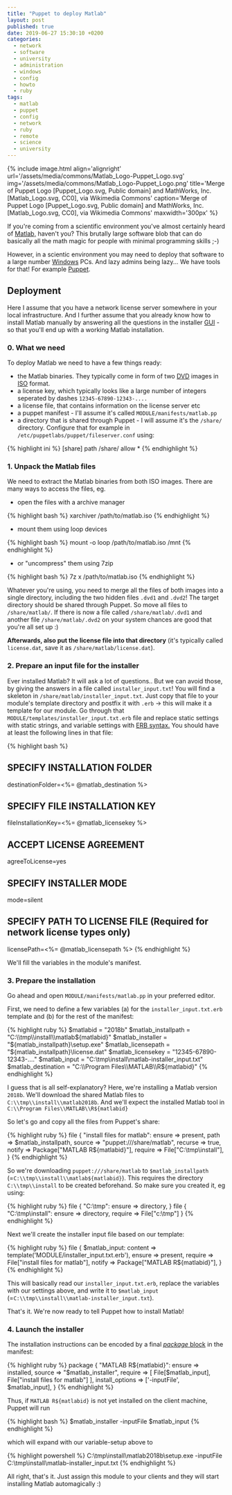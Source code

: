 ```yaml
---
title: "Puppet to deploy Matlab"
layout: post
published: true
date: 2019-06-27 15:30:10 +0200
categories:
  - network
  - software
  - university
  - administration
  - windows
  - config
  - howto
  - ruby
tags:
  - matlab
  - puppet
  - config
  - network
  - ruby
  - remote
  - science
  - university
---
```


{% include image.html align='alignright' url='/assets/media/commons/Matlab_Logo-Puppet_Logo.svg' img='/assets/media/commons/Matlab_Logo-Puppet_Logo.png' title='Merge of Puppet Logo [Puppet_Logo.svg, Public domain] and MathWorks, Inc. [Matlab_Logo.svg, CC0], via Wikimedia Commons' caption='Merge of Puppet Logo [Puppet_Logo.svg, Public domain] and MathWorks, Inc. [Matlab_Logo.svg, CC0], via Wikimedia Commons' maxwidth='300px' %}

If you're coming from a scientific environment you've almost certainly heard of [Matlab,](https://en.wikipedia.org/wiki/MATLAB) haven't you?
This brutally large software blob that can do basically all the math magic for people with minimal programming skills ;-)

However, in a scientic environment you may need to deploy that software to a large number [Windows](https://en.wikipedia.org/wiki/Microsoft_Windows) PCs.
And lazy admins being lazy... We have tools for that! For example [Puppet](https://puppet.com/).


## Deployment

Here I assume that you have a network license server somewhere in your local infrastructure.
And I further assume that you already know how to install Matlab manually by answering all the questions in the installer [GUI](https://en.wikipedia.org/wiki/Graphical_user_interface) - so that you'll end up with a working Matlab installation.


### 0. What we need

To deploy Matlab we need to have a few things ready:

* the Matlab binaries. They typically come in form of two [DVD](https://en.wikipedia.org/wiki/DVD) images in [ISO](https://en.wikipedia.org/wiki/ISO_image) format.
* a license key, which typically looks like a large number of integers seperated by dashes `12345-67890-12343-....`
* a license file, that contains information on the license server etc
* a puppet manifest - I'll assume it's called `MODULE/manifests/matlab.pp`
* a directory that is shared through Puppet - I will assume it's the `/share/` directory. Configure that for example in `/etc/puppetlabs/puppet/fileserver.conf` using:

{% highlight ini %}
[share]
    path /share/
    allow *
{% endhighlight %}


### 1. Unpack the Matlab files

We need to extract the Matlab binaries from both ISO images.
There are many ways to access the files, eg. 

* open the files with a archive manager

{% highlight bash %}
xarchiver /path/to/matlab.iso
{% endhighlight %}

* mount them using loop devices

{% highlight bash %}
mount -o loop /path/to/matlab.iso /mnt
{% endhighlight %}

* or "uncompress" them using 7zip

{% highlight bash %}
7z x /path/to/matlab.iso
{% endhighlight %}

Whatever you're using, you need to merge all the files of both images into a single directory, including the two hidden files `.dvd1` and `.dvd2`!
The target directory should be shared through Puppet.
So move all files to `/share/matlab/`. If there is now a file called `/share/matlab/.dvd1` and another file `/share/matlab/.dvd2` on your system chances are good that you're all set up :)

**Afterwards, also put the license file into that directory** (it's typically called `license.dat`, save it as `/share/matlab/license.dat`).


### 2. Prepare an input file for the installer

Ever installed Matlab?
It will ask a lot of questions..
But we can avoid those, by giving the answers in a file called `installer_input.txt`!
You will find a skeleton in `/share/matlab/installer_input.txt`.
Just copy that file to your module's template directory and postfix it with `.erb` -> this will make it a template for our module.
Go through that `MODULE/templates/installer_input.txt.erb` file and replace static settings with static strings, and variable settings with [ERB syntax.](https://puppet.com/docs/puppet/5.3/lang_template_erb.html) You should have at least the following lines in that file:


{% highlight bash %}
## SPECIFY INSTALLATION FOLDER
destinationFolder=<%= @matlab_destination %>

## SPECIFY FILE INSTALLATION KEY 
fileInstallationKey=<%= @matlab_licensekey %>

## ACCEPT LICENSE AGREEMENT  
agreeToLicense=yes

## SPECIFY INSTALLER MODE 
mode=silent

## SPECIFY PATH TO LICENSE FILE (Required for network license types only)
licensePath=<%= @matlab_licensepath %>
{% endhighlight %}

We'll fill the variables in the module's manifest.



### 3. Prepare the installation

Go ahead and open `MODULE/manifests/matlab.pp` in your preferred editor.

First, we need to define a few variables (a) for the `installer_input.txt.erb` template and (b) for the rest of the manifest:


{% highlight ruby %}
$matlabid = "2018b"
$matlab_installpath = "C:\\tmp\\install\\matlab${matlabid}"
$matlab_installer = "${matlab_installpath}\\setup.exe"
$matlab_licensepath = "${matlab_installpath}\\license.dat"
$matlab_licensekey = "12345-67890-12343-...."
$matlab_input = "C:\\tmp\\install\\matlab-installer_input.txt"
$matlab_destination = "C:\\Program Files\\MATLAB\\R${matlabid}"
{% endhighlight %}

I guess that is all self-explanatory?
Here, we're installing a Matlab version `2018b`.
We'll download the shared Matlab files to `C:\\tmp\\install\\matlab2018b`.
And we'll expect the installed Matlab tool in `C:\\Program Files\\MATLAB\\R${matlabid}`

So let's go and copy all the files from Puppet's share:


{% highlight ruby %}
file { "install files for matlab":
    ensure => present,
    path => $matlab_installpath,
    source => "puppet:///share/matlab",
    recurse      => true,
    notify => Package["MATLAB R${matlabid}"],
    require => File["C:\\tmp\\install"],
}
{% endhighlight %}

So we're downloading `puppet:///share/matlab` to `$matlab_installpath` (=`C:\\tmp\\install\\matlab${matlabid}`).
This requires the directory `C:\\tmp\\install` to be created beforehand. So make sure you created it, eg using:

{% highlight ruby %}
file { "C:\\tmp":
    ensure => directory,
}
file { "C:\\tmp\\install":
    ensure => directory,
    require => File["c:\\tmp"]
}
{% endhighlight %}


Next we'll create the installer input file based on our template:


{% highlight ruby %}
file { $matlab_input:
    content => template('MODULE/installer_input.txt.erb'),
    ensure => present,
    require => File["install files for matlab"],
    notify => Package["MATLAB R${matlabid}"],
}
{% endhighlight %}

This will basically read our `installer_input.txt.erb`, replace the variables with our settings above, and write it to `$matlab_input` (=`C:\\tmp\\install\\matlab-installer_input.txt`).

That's it. We're now ready to tell Puppet how to install Matlab!


### 4. Launch the installer

The installation instructions can be encoded by a final [*package* block](https://puppet.com/docs/puppet/5.3/types/package.html) in the manifest:


{% highlight ruby %}
package { "MATLAB R${matlabid}":
    ensure => installed,
    source => "$matlab_installer",
    require => [
        File[$matlab_input],
        File["install files for matlab"]
    ],
    install_options => ['-inputFile', $matlab_input],
}
{% endhighlight %}

Thus, if `MATLAB R${matlabid}` is not yet installed on the client machine, Puppet will run

{% highlight bash %}
$matlab_installer -inputFile $matlab_input
{% endhighlight %}

which will expand with our variable-setup above to

{% highlight powershell %}
C:\tmp\install\matlab2018b\setup.exe -inputFile C:\tmp\install\matlab-installer_input.txt
{% endhighlight %}

All right, that's it.
Just assign this module to your clients and they will start installing Matlab automagically :)

